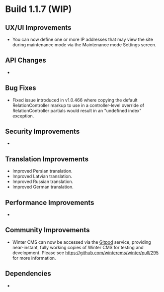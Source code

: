 # Build 1.1.7 (WIP)

## UX/UI Improvements
- You can now define one or more IP addresses that may view the site during maintenance mode via the Maintenance mode Settings screen.

## API Changes
-

## Bug Fixes
- Fixed issue introduced in v1.0.466 where copying the default RelationController markup to use in a controller-level override of RelationController partials would result in an "undefined index" exception.

## Security Improvements
-

## Translation Improvements
- Improved Persian translation.
- Improved Latvian translation.
- Improved Russian translation.
- Improved German translation.

## Performance Improvements
-

## Community Improvements
- Winter CMS can now be accessed via the [Gitpod](https://gitpod.io) service, providing near-instant, fully working copies of Winter CMS for testing and development. Please see https://github.com/wintercms/winter/pull/295 for more information.

## Dependencies
-
